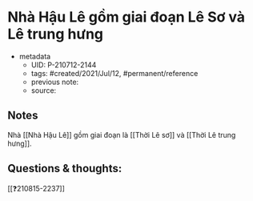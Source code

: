 # Nhà Hậu Lê gồm giai đoạn Lê Sơ và Lê trung hưng

- metadata
	- UID: P-210712-2144
	- tags: #created/2021/Jul/12, #permanent/reference
	- previous note: 
	- source: 

## Notes
Nhà [[Nhà Hậu Lê]] gồm giai đoạn là [[Thời Lê sơ]] và [[Thời Lê trung hưng]]. 

## Questions & thoughts:
[[❓210815-2237]]

